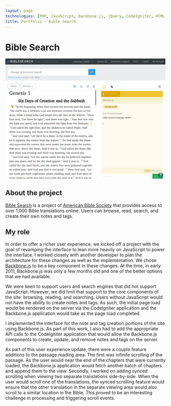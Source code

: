 ```yaml
---
layout: page
technologies: [PHP, JavaScript, Backbone.js, jQuery, CodeIgniter, HTML, CSS, MySQL]
title: Portfolio - Bible Search
---
```

# Bible Search

[![screenshot of Bible Search](/assets/images/bible-search.png)](/assets/images/bible-search.png)

## About the project

[Bible Search](http://bibles.org/) is a project of [American Bible Society](http://www.americanbible.org/) that provides access to over 1,000 Bible translations online. Users can browse, read, search, and create their own notes and tags.

## My role

In order to offer a richer user experience, we kicked off a project with the goal of revamping the interface to lean more heavily on JavaScript to power the interface. I worked closely with another developer to plan the architecture for these changes as well as the implementation. We chose [Backbone.js](http://backbonejs.org/) to be a key component in these changes. At the time, in early 2011, Backbone.js was only a few months old and one of the better options that we had available.

We were keen to support users and search engines that did not support JavaScript. However, we did limit that support to the core components of the site: browsing, reading, and searching. Users without JavaScript would not have the ability to create notes and tags. As such, the initial page load would be rendered on the server via the CodeIgniter application and the Backbone.js application would take as the page load completed.

I implemented the interface for the note and tag creation portions of the site using Backbone.js. As part of this work, I also had to add the appropriate API calls to the CodeIgniter application that would allow the Backbone.js components to create, update, and remove notes and tags on the server.

As part of this user experience update, there were a couple feature additions to the passage reading area. The first was infinite scrolling of the passage. As the user would near the end of the chapters that were currently loaded, the Backbone.js application would fetch another batch of chapters and append them to the view. Secondly, I worked on adding synced scrolling when viewing two separate translations side-by-side. When the user would scroll one of the translations, the synced scrolling feature would ensure that the other translation in the separate viewing area would also scroll to a similar location in the Bible. This proved to be an interesting challenge in processing and triggering scroll events.
